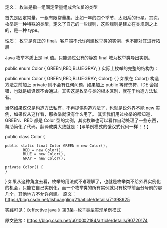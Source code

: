 定义：
枚举是指一组固定常量组成合法值的类型

首先是固定常量，一组有限常量集，比如一年的四个季节，太阳系的行星。其次，枚举是一种特殊的类型，定义了自己的一些规则，这些规则是建立在类规则之上的，是一种 type。

性质：
枚举是真正的 final，客户端不允许创建枚举类的实例，也不能对其进行拓展

Java 枚举本质上是 int 值。只能通过公有的静态 final 域为枚举类导出实例。

public enum Color {
    GREEN,RED,BLUE,GRAY;
}
实际上枚举的完整的结构为：

public enum Color {
    GREEN,RED,BLUE,GRAY;
    Color() {
    }
如果在 Color() 构造方法之前加上 private 则不会有任何问题。如果加上 public 等修饰符，IDE 会报错，也就是编译器不会通过。其实这是枚举与类的根本区别，就在于构造方法私有。

当然如果仅仅是构造方法私有，不再提供构造方法了，也就是说外界不能 new 实例，如果仅从这样看，那枚举就没有什么用了。 
其实我们用过枚举的都知道，GREEN、RED 都是 Color 型的实例，其实枚举也可以看作自动处理了一些东西，帮助简化了代码，翻译成类大致就是：【与单例模式的饿汉式代码一样！！】

public class Color {

    public static final Color GREEN = new Color(),
            RED = new Color(),
            BLUE = new Color(),
            GRAY = new Color();

    private Color() {
    }
}
如果从这种角度去看，枚举的用法就不难理解了，也就是枚举类不给外界实例化的机会，只能它自己实例化，而一个枚举类的所有实例就只有枚举前面分号前的那几个，其他地方不允许创建。
原文：https://blog.csdn.net/lishuangling21/article/details/71398925 

实践可见：《effective java 》第3条--枚举类型实现单例模式

原文链接：https://blog.csdn.net/u010002184/article/details/90720174
